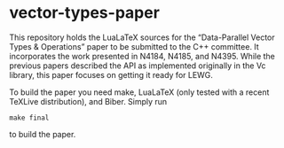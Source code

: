 # vector-types-paper

This repository holds the LuaLaTeX sources for the “Data-Parallel Vector Types &amp; Operations” paper
to be submitted to the C++ committee. It incorporates the work presented in N4184, N4185, and N4395.
While the previous papers described the API as implemented originally in the Vc library, this paper focuses
on getting it ready for LEWG.

To build the paper you need make, LuaLaTeX (only tested with a recent TeXLive distribution), and Biber.
Simply run

    make final
to build the paper.
